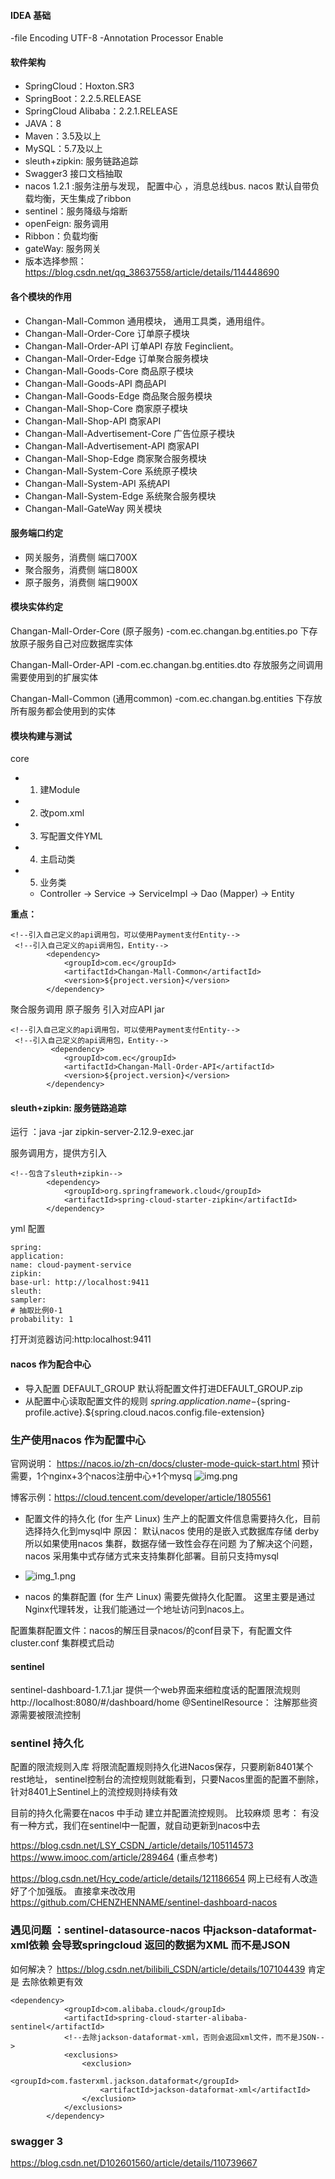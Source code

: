 #### IDEA 基础
-file Encoding UTF-8
-Annotation Processor  Enable

#### 软件架构
- SpringCloud：Hoxton.SR3
- SpringBoot：2.2.5.RELEASE
- SpringCloud Alibaba：2.2.1.RELEASE
- JAVA：8
- Maven：3.5及以上
- MySQL：5.7及以上
- sleuth+zipkin: 服务链路追踪
- Swagger3 接口文档抽取
- nacos 1.2.1 :服务注册与发现， 配置中心 ，消息总线bus. nacos 默认自带负载均衡，天生集成了ribbon
- sentinel：服务降级与熔断
- openFeign: 服务调用
- Ribbon：负载均衡
- gateWay: 服务网关
- 版本选择参照：https://blog.csdn.net/qq_38637558/article/details/114448690

#### 各个模块的作用
- Changan-Mall-Common 通用模块， 通用工具类，通用组件。
- Changan-Mall-Order-Core 订单原子模块
- Changan-Mall-Order-API  订单API  存放 Feginclient。
- Changan-Mall-Order-Edge 订单聚合服务模块
- Changan-Mall-Goods-Core 商品原子模块
- Changan-Mall-Goods-API  商品API  
- Changan-Mall-Goods-Edge 商品聚合服务模块
- Changan-Mall-Shop-Core 商家原子模块
- Changan-Mall-Shop-API  商家API  
- Changan-Mall-Advertisement-Core 广告位原子模块
- Changan-Mall-Advertisement-API  商家API  
- Changan-Mall-Shop-Edge 商家聚合服务模块
- Changan-Mall-System-Core 系统原子模块
- Changan-Mall-System-API  系统API 
- Changan-Mall-System-Edge 系统聚合服务模块
- Changan-Mall-GateWay 网关模块

#### 服务端口约定
- 网关服务，消费侧 端口700X
- 聚合服务，消费侧 端口800X
- 原子服务，消费侧 端口900X


#### 模块实体约定

Changan-Mall-Order-Core (原子服务)
   -com.ec.changan.bg.entities.po  下存放原子服务自己对应数据库实体

Changan-Mall-Order-API
   -com.ec.changan.bg.entities.dto 存放服务之间调用需要使用到的扩展实体

Changan-Mall-Common (通用common)
  -com.ec.changan.bg.entities  下存放所有服务都会使用到的实体
  



#### 模块构建与测试

core
- 1. 建Module
- 2. 改pom.xml
- 3. 写配置文件YML
- 4. 主启动类
- 5. 业务类
    - Controller -> Service -> ServiceImpl -> Dao (Mapper) -> Entity

 **重点：** 
```
<!--引入自己定义的api调用包，可以使用Payment支付Entity-->
 <!--引入自己定义的api调用包，Entity-->
        <dependency>
            <groupId>com.ec</groupId>
            <artifactId>Changan-Mall-Common</artifactId>
            <version>${project.version}</version>
        </dependency>
```

聚合服务调用 原子服务 引入对应API jar

```
<!--引入自己定义的api调用包，可以使用Payment支付Entity-->
 <!--引入自己定义的api调用包，Entity-->
         <dependency>
            <groupId>com.ec</groupId>
            <artifactId>Changan-Mall-Order-API</artifactId>
            <version>${project.version}</version>
        </dependency>
```


#### sleuth+zipkin: 服务链路追踪
运行 ：java -jar zipkin-server-2.12.9-exec.jar

服务调用方，提供方引入
```
<!--包含了sleuth+zipkin-->
        <dependency>
            <groupId>org.springframework.cloud</groupId>
            <artifactId>spring-cloud-starter-zipkin</artifactId>
        </dependency>
```

yml 配置
```
spring:
application:
name: cloud-payment-service
zipkin:
base-url: http://localhost:9411
sleuth:
sampler:
# 抽取比例0-1
probability: 1
```

打开浏览器访问:http:localhost:9411

#### nacos 作为配合中心
- 导入配置
  DEFAULT_GROUP 默认将配置文件打进DEFAULT_GROUP.zip
- 从配置中心读取配置文件的规则
${spring.application.name}-${spring-profile.active}.${spring.cloud.nacos.config.file-extension}

### 生产使用nacos 作为配置中心
官网说明：
https://nacos.io/zh-cn/docs/cluster-mode-quick-start.html
预计需要，1个nginx+3个nacos注册中心+1个mysq
![img.png](img.png)

博客示例：https://cloud.tencent.com/developer/article/1805561

- 配置文件的持久化 (for 生产 Linux)
生产上的配置文件信息需要持久化，目前选择持久化到mysql中
原因：
默认nacos 使用的是嵌入式数据库存储 derby
所以如果使用nacos 集群，数据存储一致性会存在问题
为了解决这个问题，nacos 采用集中式存储方式来支持集群化部署。目前只支持mysql
- ![img_1.png](img_1.png) 


- nacos 的集群配置 (for 生产 Linux)
需要先做持久化配置。 这里主要是通过Nginx代理转发，让我们能通过一个地址访问到nacos上。

配置集群配置文件：nacos的解压目录nacos/的conf目录下，有配置文件cluster.conf
集群模式启动

#### sentinel

sentinel-dashboard-1.7.1.jar 提供一个web界面来细粒度话的配置限流规则 http://localhost:8080/#/dashboard/home
@SentinelResource： 注解那些资源需要被限流控制

### sentinel 持久化
配置的限流规则入库
将限流配置规则持久化进Nacos保存，只要刷新8401某个rest地址，
sentinel控制台的流控规则就能看到，只要Nacos里面的配置不删除，针对8401上Sentinel上的流控规则持续有效

目前的持久化需要在nacos 中手动 建立并配置流控规则。 比较麻烦
思考： 有没有一种方式，我们在sentinel中一配置，就自动更新到nacos中去

https://blog.csdn.net/LSY_CSDN_/article/details/105114573
https://www.imooc.com/article/289464 (重点参考)

https://blog.csdn.net/Hcy_code/article/details/121186654
网上已经有人改造好了个加强版。 直接拿来改改用
https://github.com/CHENZHENNAME/sentinel-dashboard-nacos

### 遇见问题 ：sentinel-datasource-nacos 中jackson-dataformat-xml依赖 会导致springcloud 返回的数据为XML 而不是JSON
如何解决？
https://blog.csdn.net/bilibili_CSDN/article/details/107104439
肯定是 去除依赖更有效
```
<dependency>
            <groupId>com.alibaba.cloud</groupId>
            <artifactId>spring-cloud-starter-alibaba-sentinel</artifactId>
            <!--去除jackson-dataformat-xml，否则会返回xml文件，而不是JSON-->
            <exclusions>
                <exclusion>
                    <groupId>com.fasterxml.jackson.dataformat</groupId>
                    <artifactId>jackson-dataformat-xml</artifactId>
                </exclusion>
            </exclusions>
        </dependency>
```

### swagger 3
https://blog.csdn.net/D102601560/article/details/110739667